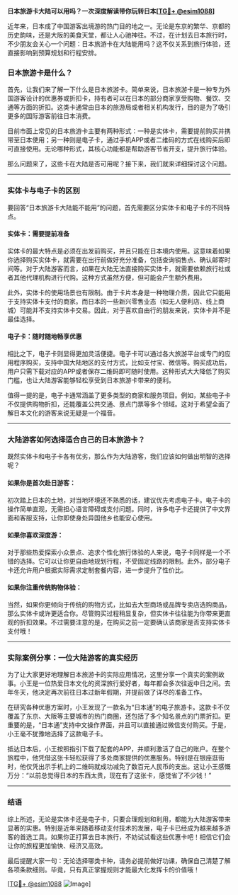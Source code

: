 **日本旅游卡大陆可以用吗？一次深度解读带你玩转日本[[TG💪+ @esim1088](https://t.me/s/esim1088)]**

近年来，日本成了中国游客出境游的热门目的地之一。无论是东京的繁华、京都的历史韵味，还是大阪的美食天堂，都让人心驰神往。不过，在计划去日本旅行时，不少朋友会关心一个问题：日本旅游卡在大陆能用吗？这不仅关系到旅行体验，还直接影响到预算规划和行程安排。

### 日本旅游卡是什么？

首先，让我们来了解一下什么是日本旅游卡。简单来说，日本旅游卡是一种专为外国游客设计的优惠券或折扣卡，持有者可以在日本的部分商家享受购物、餐饮、交通等方面的折扣。这类卡通常由日本的旅游局或者相关机构发行，目的是为了吸引更多的国际游客前往日本消费。

目前市面上常见的日本旅游卡主要有两种形式：一种是实体卡，需要提前购买并携带至日本使用；另一种则是电子卡，通过手机APP或者二维码的方式在线购买后即可直接使用。无论哪种形式，其核心功能都是帮助游客节省开支，提升旅行体验。

那么问题来了，这些卡在大陆是否可用呢？接下来，我们就来详细探讨这个问题。

---

### 实体卡与电子卡的区别

要回答“日本旅游卡大陆能不能用”的问题，首先需要区分实体卡和电子卡的不同特点。

#### 实体卡：需要提前准备

实体卡的最大特点是必须在出发前购买，并且只能在日本境内使用。这意味着如果你选择购买实体卡，就需要在出行前做好充分准备，包括查询销售点、确认邮寄时间等。对于大陆游客而言，如果在大陆无法直接购买实体卡，就需要依赖旅行社或者其他代理机构进行代购。这种方式虽然方便，但可能会产生额外费用。

此外，实体卡的使用场景也有限制。由于卡片本身是一种物理介质，因此它只能用于支持实体卡支付的商家。而日本的一些新兴零售业态（如无人便利店、线上商城）可能并不支持实体卡交易。因此，对于喜欢自由行的朋友来说，实体卡并不是最佳选择。

#### 电子卡：随时随地畅享优惠

相比之下，电子卡则显得更加灵活便捷。电子卡可以通过各大旅游平台或专门的应用程序购买，支持中国大陆地区的支付方式，比如支付宝、微信等。购买成功后，用户只需下载对应的APP或者保存二维码即可随时使用。这种形式大大降低了购买门槛，也让大陆游客能够轻松享受到日本旅游卡带来的便利。

值得一提的是，电子卡通常涵盖了更多类型的商家和服务项目。例如，某些电子卡不仅提供购物折扣，还能覆盖公共交通、景点门票等多个领域。这对于希望全面了解日本文化的游客来说无疑是一个福音。

---

### 大陆游客如何选择适合自己的日本旅游卡？

既然实体卡和电子卡各有优劣，那么作为大陆游客，我们应该如何做出明智的选择呢？

#### 如果你是首次赴日游客：

初次踏上日本的土地，对当地环境还不熟悉的话，建议优先考虑电子卡。电子卡的操作简单直观，无需担心语言障碍或支付问题。同时，许多电子卡还提供了中文界面和客服支持，让你即使身处异国他乡也能安心使用。

#### 如果你喜欢深度游：

对于那些热爱探索小众景点、追求个性化旅行体验的人来说，电子卡同样是一个不错的选择。它可以让你更自由地规划行程，不受固定线路的限制。此外，部分电子卡还允许用户根据实际需求定制套餐内容，进一步提升了性价比。

#### 如果你注重传统购物体验：

当然，如果你更倾向于传统的购物方式，比如去大型商场或品牌专卖店选购商品，那么实体卡或许更适合你。尽管购买过程稍显复杂，但实体卡往往能为你带来更直观的折扣效果。不过需要注意的是，在购买之前一定要确认该商家是否支持实体卡支付哦！

---

### 实际案例分享：一位大陆游客的真实经历

为了让大家更好地理解日本旅游卡的实际应用情况，这里分享一个真实的案例故事。小王是一位热爱日本文化的资深旅行爱好者，每年都会多次往返中日之间。去年冬天，他决定再次前往日本过新年假期，并提前做了详尽的准备工作。

在研究各种优惠方案时，小王发现了一款名为“日本通”的电子旅游卡。这款卡不仅覆盖了东京、大阪等主要城市的热门商圈，还包括了多个知名景点的门票折扣。更重要的是，“日本通”支持中文操作界面，并且可以直接通过微信支付购买。于是，小王毫不犹豫地选择了这款电子卡。

抵达日本后，小王按照指引下载了配套的APP，并顺利激活了自己的账户。在整个旅程中，他凭借这张卡轻松获得了多处商家提供的优惠服务。特别是在银座逛街时，他仅凭出示手机上的二维码就成功减免了数百元人民币的支出。这让小王感慨万分：“以前总觉得日本的东西太贵，现在有了这张卡，感觉省了不少钱！”

---

### 结语

综上所述，无论是实体卡还是电子卡，只要合理规划和利用，都能为大陆游客带来显著的实惠。特别是近年来随着移动支付技术的发展，电子卡已经成为越来越多游客的首选工具。如果你正打算去日本旅行，不妨试试看这些优惠卡吧！相信它们会让你的旅程更加愉快、经济又高效。

最后提醒大家一句：无论选择哪类卡种，请务必提前做好功课，确保自己清楚了解各项条款细则。毕竟，只有真正掌握规则才能最大化发挥卡的价值哦！

[[TG💪+ @esim1088](https://t.me/s/esim1088) ![Image](https://i.postimg.cc/4NQfJmqS/Snipaste-2025-05-13-00-14-12.png)]